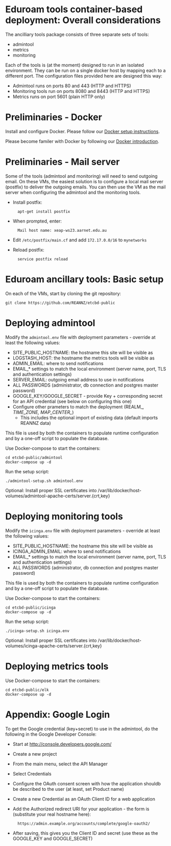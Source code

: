 
#  Eduroam tools container-based deployment: Overall considerations #

The ancilliary tools package consists of three separate sets of tools:
* admintool
* metrics
* monitoring

Each of the tools is (at the moment) designed to run in an isolated environment.  They can be run on a single docker host by mapping each to a different port.  The configuration files provided here are designed this way:

* Admintool runs on ports 80 and 443 (HTTP and HTTPS)
* Monitoring tools run on ports 8080 and 8443 (HTTP and HTTPS)
* Metrics runs on port 5601 (plain HTTP only)

# Preliminaries - Docker

Install and configure Docker.  Please follow our [Docker setup instructions](Docker-setup.md).

Please become familer with Docker by following our [Docker introduction](Docker-intro.md).

# Preliminaries - Mail server

Some of the tools (admintool and monitoring) will need to send outgoing email.  On these VMs, the easiest solution is to configure a local mail server (postfix) to deliver the outgoing emails.  You can then use the VM as the mail server when configuring the admintool and the monitoring tools.

* Install postfix:

        apt-get install postfix

* When prompted, enter:

        Mail host name: xeap-ws23.aarnet.edu.au

* Edit ````/etc/postfix/main.cf```` and add ````172.17.0.0/16```` to ````mynetworks````
* Reload postfix:

        service postfix reload


# Eduroam ancillary tools: Basic setup

On each of the VMs, start by cloning the git repository:

    git clone https://github.com/REANNZ/etcbd-public

# Deploying admintool

Modify the ````admintool.env```` file with deployment parameters - override at least the following values:

* SITE_PUBLIC_HOSTNAME: the hostname this site will be visible as
* LOGSTASH_HOST: the hostname the metrics tools will be visible as
* ADMIN_EMAIL: where to send notifications
* EMAIL_* settings to match the local environment (server name, port, TLS and authentication settings)
* SERVER_EMAIL: outgoing email address to use in notifications
* ALL PASSWORDS (administrator, db connection and postgres master password)
* GOOGLE_KEY/GOOGLE_SECRET - provide Key + corresponding secret for an API credential (see below on configuring this one)
* Configure other prameters to match the deployment (REALM_*, TIME_ZONE, MAP_CENTER_*)
  * This includes the optional import of existing data (default imports REANNZ data)

This file is used by both the containers to populate runtime configuration and by a one-off script to populate the database.

Use Docker-compose to start the containers:

    cd etcbd-public/admintool
    docker-compose up -d

Run the setup script:

    ./admintool-setup.sh admintool.env

Optional: Install proper SSL certificates into /var/lib/docker/host-volumes/admintool-apache-certs/server.{crt,key}


# Deploying monitoring tools

Modify the ````icinga.env```` file with deployment parameters - override at least the following values:

* SITE_PUBLIC_HOSTNAME: the hostname this site will be visible as
* ICINGA_ADMIN_EMAIL: where to send notifications
* EMAIL_* settings to match the local environment (server name, port, TLS and authentication settings)
* ALL PASSWORDS (administrator, db connection and postgres master password)

This file is used by both the containers to populate runtime configuration and by a one-off script to populate the database.

Use Docker-compose to start the containers:

    cd etcbd-public/icinga
    docker-compose up -d

Run the setup script:

    ./icinga-setup.sh icinga.env

Optional: Install proper SSL certificates into /var/lib/docker/host-volumes/icinga-apache-certs/server.{crt,key}

# Deploying metrics tools

Use Docker-compose to start the containers:

    cd etcbd-public/elk
    docker-compose up -d


# Appendix: Google Login

To get the Google credential (key+secret) to use in the admintool, do the following in the Google Developer Console:

* Start at http://console.developers.google.com/
* Create a new project
* From the main menu, select the API Manager
* Select Credentials
* Configure the OAuth consent screen with how the application shouldb be described to the user (at least, set Product name)
* Create a new Credential as an OAuth Client ID for a web application
* Add the Authorized redirect URI for your application - the form is (substitute your real hostname here):

        https://admin.example.org/accounts/complete/google-oauth2/

* After saving, this gives you the Client ID and secret (use these as the GOOGLE_KEY and GOOGLE_SECRET)

